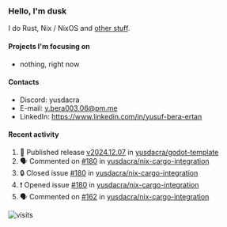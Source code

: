 ### Hello, I'm dusk

I do Rust, Nix / NixOS and [other stuff](https://gaze.systems/).

#### Projects I'm focusing on

- nothing, right now

#### Contacts

- Discord: yusdacra
- E-mail: y.bera003.06@pm.me
- LinkedIn: https://www.linkedin.com/in/yusuf-bera-ertan

#### Recent activity

<!--START_SECTION:activity-->
1. 🚀 Published release [v2024.12.07](https://github.com/yusdacra/godot-template/releases/tag/v2024.12.07) in [yusdacra/godot-template](https://github.com/yusdacra/godot-template)
2. 🗣 Commented on [#180](https://github.com/yusdacra/nix-cargo-integration/issues/180#issuecomment-2517706927) in [yusdacra/nix-cargo-integration](https://github.com/yusdacra/nix-cargo-integration)
3. 🔒 Closed issue [#180](https://github.com/yusdacra/nix-cargo-integration/issues/180) in [yusdacra/nix-cargo-integration](https://github.com/yusdacra/nix-cargo-integration)
4. ❗ Opened issue [#180](https://github.com/yusdacra/nix-cargo-integration/issues/180) in [yusdacra/nix-cargo-integration](https://github.com/yusdacra/nix-cargo-integration)
5. 🗣 Commented on [#162](https://github.com/yusdacra/nix-cargo-integration/issues/162#issuecomment-2488587885) in [yusdacra/nix-cargo-integration](https://github.com/yusdacra/nix-cargo-integration)
<!--END_SECTION:activity-->



![visits](https://count.getloli.com/@yusdacragithub?name=yusdacragithub&theme=booru-lewd&padding=5&offset=0&align=center&scale=1&pixelated=1&darkmode=0)
